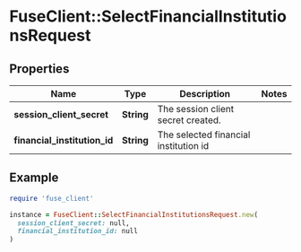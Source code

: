 # FuseClient::SelectFinancialInstitutionsRequest

## Properties

| Name | Type | Description | Notes |
| ---- | ---- | ----------- | ----- |
| **session_client_secret** | **String** | The session client secret created. |  |
| **financial_institution_id** | **String** | The selected financial institution id |  |

## Example

```ruby
require 'fuse_client'

instance = FuseClient::SelectFinancialInstitutionsRequest.new(
  session_client_secret: null,
  financial_institution_id: null
)
```

